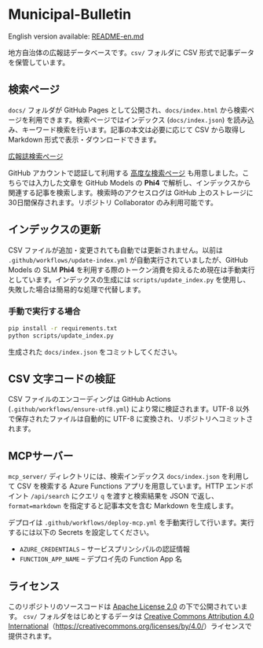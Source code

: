 # Municipal-Bulletin

English version available: [README-en.md](README-en.md)

地方自治体の広報誌データベースです。`csv/` フォルダに CSV 形式で記事データを保管しています。

## 検索ページ

`docs/` フォルダが GitHub Pages として公開され、`docs/index.html` から検索ページを利用できます。検索ページではインデックス (`docs/index.json`) を読み込み、キーワード検索を行います。記事の本文は必要に応じて CSV から取得し Markdown 形式で表示・ダウンロードできます。

[広報誌検索ページ](https://mitsuo-koikawa.github.io/Municipal-Bulletin)

GitHub アカウントで認証して利用する [高度な検索ページ](https://mitsuo-koikawa.github.io/Municipal-Bulletin/advanced.html) も用意しました。こちらでは入力した文章を GitHub Models の **Phi4** で解析し、インデックスから関連する記事を検索します。検索時のアクセスログは GitHub 上のストレージに30日間保存されます。リポジトリ Collaborator のみ利用可能です。

## インデックスの更新

CSV ファイルが追加・変更されても自動では更新されません。以前は `.github/workflows/update-index.yml` が自動実行されていましたが、GitHub Models の SLM **Phi4** を利用する際のトークン消費を抑えるため現在は手動実行としています。インデックスの生成には `scripts/update_index.py` を使用し、失敗した場合は簡易的な処理で代替します。

### 手動で実行する場合

```bash
pip install -r requirements.txt
python scripts/update_index.py
```

生成された `docs/index.json` をコミットしてください。

## CSV 文字コードの検証

CSV ファイルのエンコーディングは GitHub Actions (`.github/workflows/ensure-utf8.yml`) により常に検証されます。UTF-8 以外で保存されたファイルは自動的に UTF-8 に変換され、リポジトリへコミットされます。

## MCPサーバー

`mcp_server/` ディレクトリには、検索インデックス `docs/index.json` を利用して CSV を検索する Azure Functions アプリを用意しています。HTTP エンドポイント `/api/search` にクエリ `q` を渡すと検索結果を JSON で返し、`format=markdown` を指定すると記事本文を含む Markdown を生成します。

デプロイは `.github/workflows/deploy-mcp.yml` を手動実行して行います。実行するには以下の Secrets を設定してください。

- `AZURE_CREDENTIALS` – サービスプリンシパルの認証情報
- `FUNCTION_APP_NAME` – デプロイ先の Function App 名

## ライセンス

このリポジトリのソースコードは [Apache License 2.0](./LICENSE) の下で公開されています。
`csv/` フォルダをはじめとするデータは [Creative Commons Attribution 4.0 International](./LICENSE-CC-BY-4.0.txt)（<https://creativecommons.org/licenses/by/4.0/>）ライセンスで提供されます。

